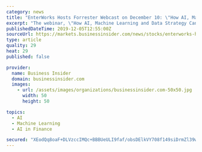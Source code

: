 ```yaml
---
category: news
title: "EnterWorks Hosts Forrester Webcast on December 10: \"How AI, Machine Learning and Data Strategy Can Enable Compelling New Products & Experiences\""
excerpt: "The webinar, \"How AI, Machine Learning and Data Strategy Can Enable Compelling New Products & Experiences,\" will take place on Tuesday, December 10, 2019 from 11:00 am to 12:00 pm EST. It is sponsored by EnterWorks; Amplifi, an information management consultancy that helps the world's leading brands, retailers and manufacturers to harness and ..."
publishedDateTime: 2019-12-05T12:55:00Z
sourceUrl: https://markets.businessinsider.com/news/stocks/enterworks-hosts-forrester-webcast-on-december-10-how-ai-machine-learning-and-data-strategy-can-enable-compelling-new-products-experiences-1028740933
type: article
quality: 29
heat: 29
published: false

provider:
  name: Business Insider
  domain: businessinsider.com
  images:
    - url: /assets/images/organizations/businessinsider.com-50x50.jpg
      width: 50
      height: 50

topics:
  - AI
  - Machine Learning
  - AI in Finance

secured: "XEodQq8oaF+DLVzccIMQc+BBBUeULI9faf/obsDElkVY708f149siDrmZl39wtkaX2ZUZrW0mm4qPLlfAaVLeZYG8y69gR9nwuACJCVeXrL6z1jLNA1o5/XrwSJ2r7DVMs5P/J5/wDPbv8+yRGxtV5v0w5aPTqjE9fq38DsBmWno4QIAO6QnUnJgel9o4FzLPIF+WrFKC4lK+kBZyK72Vd6QKfTnw4c+vqAoePTGy1vR/DXdgfHTfbtD4p1NCJxkT9l6sl8mu8U8kaOrtpSCOA==;NHzk3+AIq4cqcXR/rd2Hgg=="
---
```


